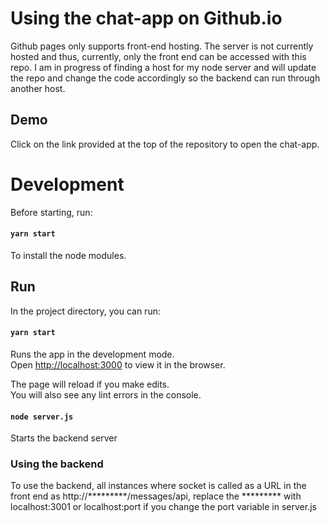 # Using the chat-app on Github.io

Github pages only supports front-end hosting. The server is not currently hosted and thus, currently, only the front end can be accessed with this repo. I am in progress of finding a host for my node server and will update the repo and change the code accordingly so the backend can run through another host.

## Demo
Click on the link provided at the top of the repository to open the chat-app.

# Development

Before starting, run:

#### `yarn start`

To install the node modules.

## Run

In the project directory, you can run:

#### `yarn start`

Runs the app in the development mode.<br>
Open [http://localhost:3000](http://localhost:3000) to view it in the browser.

The page will reload if you make edits.<br>
You will also see any lint errors in the console.

#### `node server.js`

Starts the backend server

### Using the backend

To use the backend, all instances where socket is called as a URL in the front end as http://*********/messages/api, replace the ********* with localhost:3001 or localhost:port if you change the port variable in server.js 

